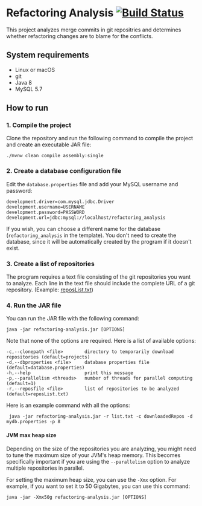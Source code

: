 # Refactoring Analysis [![Build Status](https://travis-ci.com/ualberta-smr/code-mahmoudi-refactoring-analysis.svg?token=24uYxacbz7nEGNcMhkpg&branch=master)](https://travis-ci.com/ualberta-smr/code-mahmoudi-refactoring-analysis)
This project analyzes merge commits in git repositries and determines whether refactoring changes are to blame for the conflicts.


## System requirements
* Linux or macOS
* git
* Java 8
* MySQL 5.7

## How to run

### 1. Compile the project
Clone the repository and run the following command to compile the project and create an executable JAR file:
```
./mvnw clean compile assembly:single
```

### 2. Create a database configuration file
Edit the `database.properties` file and add your MySQL username and password:
```
development.driver=com.mysql.jdbc.Driver
development.username=USERNAME
development.password=PASSWORD
development.url=jdbc:mysql://localhost/refactoring_analysis
```
If you wish, you can choose a different name for the database (`refactoring_analysis` in the template). You don't need to create the database, since it will be automatically created by the program if it doesn't exist.

### 3. Create a list of repositories
The program requires a text file consisting of the git repositories you want to analyze. Each line in the text file should   include the complete URL of a git repository. (Example: [reposList.txt](reposList.txt))

### 4. Run the JAR file
You can run the JAR file with the following command:
 ```
 java -jar refactoring-analysis.jar [OPTIONS]
 ```
 Note that none of the options are required. Here is a list of available options:
 ```
 -c,--clonepath <file>        directory to temporarily download repositories (default=projects)
 -d,--dbproperties <file>     database properties file (default=database.properties)
 -h,--help                    print this message
 -p,--parallelism <threads>   number of threads for parallel computing (default=1)
 -r,--reposfile <file>        list of repositories to be analyzed (default=reposList.txt)
 ```
 Here is an example command with all the options:
 ```
  java -jar refactoring-analysis.jar -r list.txt -c downloadedRepos -d mydb.properties -p 8 
 ```
 
 #### JVM max heap size
 Depending on the size of the repositories you are analyzing, you might need to tune the maximum size of your JVM's heap memory. This becomes specifically important if you are using the `--parallelism` option to analyze multiple repositories in parallel.
 
 For setting the maximum heap size, you can use the `-Xmx` option. For example, if you want to set it to 50 Gigabytes, you can use this command:
```
java -jar -Xmx50g refactoring-analysis.jar [OPTIONS]
```
